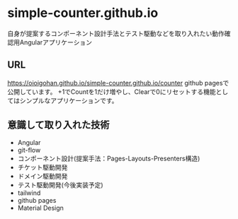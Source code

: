 # simple-counter.github.io
自身が提案するコンポーネント設計手法とテスト駆動などを取り入れたい動作確認用Angularアプリケーション

## URL

https://oioigohan.github.io/simple-counter.github.io/counter
github pagesで公開しています。
+1でCountを1だけ増やし、Clearで0にリセットする機能としてはシンプルなアプリケーションです。

## 意識して取り入れた技術

- Angular
- git-flow
- コンポーネント設計(提案手法：Pages-Layouts-Presenters構造)
- チケット駆動開発
- ドメイン駆動開発
- テスト駆動開発(今後実装予定)
- tailwind
- github pages
- Material Design
